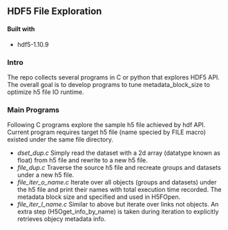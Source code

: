 ## HDF5 File Exploration
#### Built with
- hdf5-1.10.9
### Intro
The repo collects several programs in C or python that explores HDF5 API. The overall goal is to develop programs to tune metadata_block_size to optimize h5 file IO runtime.
### Main Programs
Following C programs explore the sample h5 file achieved by hdf API. Current program requires target h5 file (name specied by FILE macro) existed under the same file directory.
- *dset_dup.c*
Simply read the dataset with a 2d array (datatype known as float) from h5 file and rewrite to a new h5 file.
- *file_dup.c*
Traverse the source h5 file and recreate groups and datasets under a new h5 file.
- *file_iter_o_name.c*
Iterate over all objects (groups and datasets) under the h5 file and print their names with total execution time recorded. The metadata block size and specified and used in H5FOpen. 
- *file_iter_l_name.c*
Similar to above but iterate over links not objects. An extra step (H5Oget_info_by_name) is taken during iteration to explicitly retrieves objecy metadata info. 






